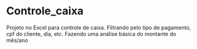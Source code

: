 # Controle_caixa
Projeto no Excel para controle de caixa. Filtrando pelo tipo de pagamento, cpf do cliente, dia, etc. Fazendo uma análise básica do montante do mês/ano
